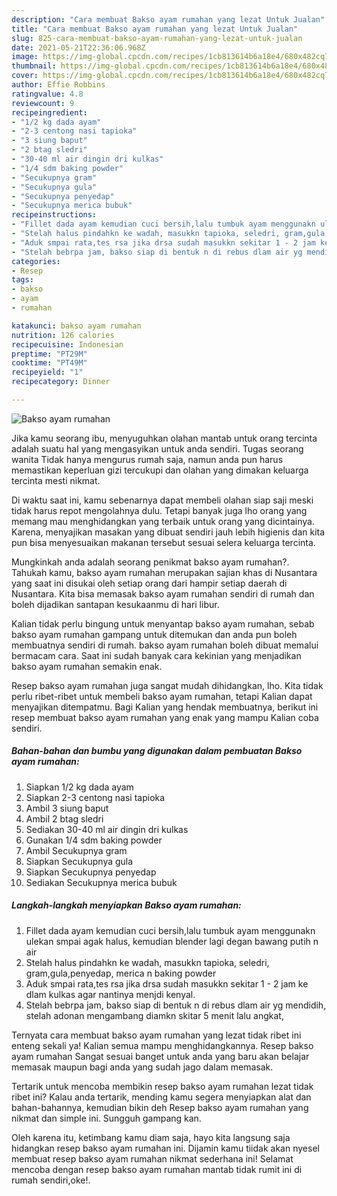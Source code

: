 ```yaml
---
description: "Cara membuat Bakso ayam rumahan yang lezat Untuk Jualan"
title: "Cara membuat Bakso ayam rumahan yang lezat Untuk Jualan"
slug: 825-cara-membuat-bakso-ayam-rumahan-yang-lezat-untuk-jualan
date: 2021-05-21T22:36:06.968Z
image: https://img-global.cpcdn.com/recipes/1cb813614b6a18e4/680x482cq70/bakso-ayam-rumahan-foto-resep-utama.jpg
thumbnail: https://img-global.cpcdn.com/recipes/1cb813614b6a18e4/680x482cq70/bakso-ayam-rumahan-foto-resep-utama.jpg
cover: https://img-global.cpcdn.com/recipes/1cb813614b6a18e4/680x482cq70/bakso-ayam-rumahan-foto-resep-utama.jpg
author: Effie Robbins
ratingvalue: 4.8
reviewcount: 9
recipeingredient:
- "1/2 kg dada ayam"
- "2-3 centong nasi tapioka"
- "3 siung baput"
- "2 btag sledri"
- "30-40 ml air dingin dri kulkas"
- "1/4 sdm baking powder"
- "Secukupnya gram"
- "Secukupnya gula"
- "Secukupnya penyedap"
- "Secukupnya merica bubuk"
recipeinstructions:
- "Fillet dada ayam kemudian cuci bersih,lalu tumbuk ayam menggunakn ulekan smpai agak halus, kemudian blender lagi degan bawang putih n air"
- "Stelah halus pindahkn ke wadah, masukkn tapioka, seledri, gram,gula,penyedap, merica n baking powder"
- "Aduk smpai rata,tes rsa jika drsa sudah masukkn sekitar 1 - 2 jam ke dlam kulkas agar nantinya menjdi kenyal."
- "Stelah bebrpa jam, bakso siap di bentuk n di rebus dlam air yg mendidih, stelah adonan mengambang diamkn skitar 5 menit lalu angkat,"
categories:
- Resep
tags:
- bakso
- ayam
- rumahan

katakunci: bakso ayam rumahan 
nutrition: 126 calories
recipecuisine: Indonesian
preptime: "PT29M"
cooktime: "PT49M"
recipeyield: "1"
recipecategory: Dinner

---
```



![Bakso ayam rumahan](https://img-global.cpcdn.com/recipes/1cb813614b6a18e4/680x482cq70/bakso-ayam-rumahan-foto-resep-utama.jpg)

Jika kamu seorang ibu, menyuguhkan olahan mantab untuk orang tercinta adalah suatu hal yang mengasyikan untuk anda sendiri. Tugas seorang  wanita Tidak hanya mengurus rumah saja, namun anda pun harus memastikan keperluan gizi tercukupi dan olahan yang dimakan keluarga tercinta mesti nikmat.

Di waktu  saat ini, kamu sebenarnya dapat membeli olahan siap saji meski tidak harus repot mengolahnya dulu. Tetapi banyak juga lho orang yang memang mau menghidangkan yang terbaik untuk orang yang dicintainya. Karena, menyajikan masakan yang dibuat sendiri jauh lebih higienis dan kita pun bisa menyesuaikan makanan tersebut sesuai selera keluarga tercinta. 



Mungkinkah anda adalah seorang penikmat bakso ayam rumahan?. Tahukah kamu, bakso ayam rumahan merupakan sajian khas di Nusantara yang saat ini disukai oleh setiap orang dari hampir setiap daerah di Nusantara. Kita bisa memasak bakso ayam rumahan sendiri di rumah dan boleh dijadikan santapan kesukaanmu di hari libur.

Kalian tidak perlu bingung untuk menyantap bakso ayam rumahan, sebab bakso ayam rumahan gampang untuk ditemukan dan anda pun boleh membuatnya sendiri di rumah. bakso ayam rumahan boleh dibuat memalui bermacam cara. Saat ini sudah banyak cara kekinian yang menjadikan bakso ayam rumahan semakin enak.

Resep bakso ayam rumahan juga sangat mudah dihidangkan, lho. Kita tidak perlu ribet-ribet untuk membeli bakso ayam rumahan, tetapi Kalian dapat menyajikan ditempatmu. Bagi Kalian yang hendak membuatnya, berikut ini resep membuat bakso ayam rumahan yang enak yang mampu Kalian coba sendiri.

<!--inarticleads1-->

##### Bahan-bahan dan bumbu yang digunakan dalam pembuatan Bakso ayam rumahan:

1. Siapkan 1/2 kg dada ayam
1. Siapkan 2-3 centong nasi tapioka
1. Ambil 3 siung baput
1. Ambil 2 btag sledri
1. Sediakan 30-40 ml air dingin dri kulkas
1. Gunakan 1/4 sdm baking powder
1. Ambil Secukupnya gram
1. Siapkan Secukupnya gula
1. Siapkan Secukupnya penyedap
1. Sediakan Secukupnya merica bubuk




<!--inarticleads2-->

##### Langkah-langkah menyiapkan Bakso ayam rumahan:

1. Fillet dada ayam kemudian cuci bersih,lalu tumbuk ayam menggunakn ulekan smpai agak halus, kemudian blender lagi degan bawang putih n air
1. Stelah halus pindahkn ke wadah, masukkn tapioka, seledri, gram,gula,penyedap, merica n baking powder
1. Aduk smpai rata,tes rsa jika drsa sudah masukkn sekitar 1 - 2 jam ke dlam kulkas agar nantinya menjdi kenyal.
1. Stelah bebrpa jam, bakso siap di bentuk n di rebus dlam air yg mendidih, stelah adonan mengambang diamkn skitar 5 menit lalu angkat,




Ternyata cara membuat bakso ayam rumahan yang lezat tidak ribet ini enteng sekali ya! Kalian semua mampu menghidangkannya. Resep bakso ayam rumahan Sangat sesuai banget untuk anda yang baru akan belajar memasak maupun bagi anda yang sudah jago dalam memasak.

Tertarik untuk mencoba membikin resep bakso ayam rumahan lezat tidak ribet ini? Kalau anda tertarik, mending kamu segera menyiapkan alat dan bahan-bahannya, kemudian bikin deh Resep bakso ayam rumahan yang nikmat dan simple ini. Sungguh gampang kan. 

Oleh karena itu, ketimbang kamu diam saja, hayo kita langsung saja hidangkan resep bakso ayam rumahan ini. Dijamin kamu tiidak akan nyesel membuat resep bakso ayam rumahan nikmat sederhana ini! Selamat mencoba dengan resep bakso ayam rumahan mantab tidak rumit ini di rumah sendiri,oke!.

